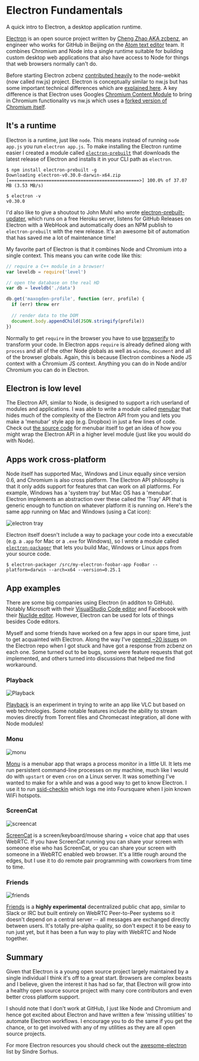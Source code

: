 <div id="header"><h1 class="title">Electron Fundamentals</h1></div>

A quick intro to Electron, a desktop application runtime.

[Electron](http://electron.atom.io/) is an open source project written by [Cheng Zhao AKA zcbenz](https://github.com/zcbenz), an engineer who works for GitHub in Beijing on the [Atom text editor](http://atom.io/) team. It combines Chromium and Node into a single runtime suitable for building custom desktop web applications that also have access to Node for things that web browsers normally can't do.

Before starting Electron zcbenz [contributed heavily](https://github.com/nwjs/nw.js/graphs/contributors) to the node-webkit (now called nw.js) project. Electron is conceptually similar to nw.js but has some important technical differences which are [explained here](https://github.com/atom/electron/blob/master/docs/development/atom-shell-vs-node-webkit.md). A key difference is that Electron uses Googles [Chromium Content Module](http://www.chromium.org/developers/content-module) to bring in Chromium functionality vs nw.js which uses a [forked version of Chromium itself](https://github.com/nwjs/chromium.src/commits).

## It's a runtime

Electron is a runtime, just like `node`. This means instead of running `node app.js` you run `electron app.js`. To make installing the Electron runtime easier I created a module called [`electron-prebuilt`](https://www.npmjs.com/package/electron-prebuilt) that downloads the latest release of Electron and installs it in your CLI path as `electron`.

```
$ npm install electron-prebuilt -g
Downloading electron-v0.30.0-darwin-x64.zip
[=================================================>] 100.0% of 37.07 MB (3.53 MB/s)

$ electron -v
v0.30.0
```

I'd also like to give a shoutout to John Muhl who wrote [electron-prebuilt-updater](https://github.com/johnmuhl/electron-prebuilt-updater), which runs on a free Heroku server, listens for GitHub Releases on Electron with a WebHook and automatically does an NPM publish to `electron-prebuilt` with the new release. It's an awesome bit of automation that has saved me a lot of maintenance time!

My favorite part of Electron is that it combines Node and Chromium into a single context. This means you can write code like this:

```js
// require a C++ module in a browser!
var leveldb = require('level')

// open the database on the real HD
var db = leveldb('./data')

db.get('maxogden-profile', function (err, profile) {
  if (err) throw err
  
  // render data to the DOM
  document.body.appendChild(JSON.stringify(profile))
})
```

Normally to get `require` in the browser you have to use [browserify](http://browserify.org/) to transform your code. In Electron apps `require` is already defined along with `process` and all of the other Node globals as well as `window`, `document` and all of the browser globals. Again, this is because Electron combines a Node JS context with a Chromium JS context. Anything you can do in Node and/or Chromium you can do in Electron.

## Electron is low level

The Electron API, similar to Node, is designed to support a rich userland of modules and applications. I was able to write a module called [menubar](https://github.com/maxogden/menubar) that hides much of the complexity of the Electron API from you and lets you make a 'menubar' style app (e.g. Dropbox) in just a few lines of code. Check out [the source code](https://github.com/maxogden/menubar/blob/143f12309a5b617a586584a40fb5c52325f769d4/index.js) for menubar itself to get an idea of how you might wrap the Electron API in a higher level module (just like you would do with Node).

## Apps work cross-platform

Node itself has supported Mac, Windows and Linux equally since version 0.6, and Chromium is also cross platform. The Electron API philosophy is that it only adds support for features that can work on all platforms. For example, Windows has a 'system tray' but Mac OS has a 'menubar'. Electron implements an abstraction over these called the 'Tray' API that is generic enough to function on whatever platform it is running on. Here's the same app running on Mac and Windows (using a Cat icon):

![electron tray](media/electron-tray.png)

Electron itself doesn't include a way to package your code into a executable (e.g. a `.app` for Mac or a `.exe` for Windows), so I wrote a module called [`electron-packager`](https://github.com/maxogden/electron-packager) that lets you build Mac, Windows or Linux apps from your source code.

```
$ electron-packager /src/my-electron-foobar-app FooBar --platform=darwin --arch=x64 --version=0.25.1
```

## App examples

There are some big companies using Electron (in additon to GitHub). Notably Microsoft with their [VisualStudio Code editor](https://code.visualstudio.com/) and Faceboook with their [Nuclide editor](http://nuclide.io/). However, Electron can be used for lots of things besides Code editors.

Myself and some friends have worked on a few apps in our spare time, just to get acquainted with Electron. Along the way I've [opened ~20 issues](https://github.com/atom/electron/issues?utf8=%E2%9C%93&q=is%3Aissue+author%3Amaxogden) on the Electron repo when I got stuck and have got a response from zcbenz on each one. Some turned out to be bugs, some were feature requests that got implemented, and others turned into discussions that helped me find workaround.


### Playback

![Playback](media/playback-app.png)

[Playback](https://mafintosh.github.io/playback/) is an experiment in trying to write an app like VLC but based on web technologies. Some notable features include the ability to stream movies directly from Torrent files and Chromecast integration, all done with Node modules!

### Monu

![monu](media/monu.png)

[Monu](https://github.com/maxogden/monu) is a menubar app that wraps a process monitor in a little UI. It lets me run persistent command-line processes on my machine, much like I would do with `upstart` or even `cron` on a Linux server. It was something I've wanted to make for a while and was a good way to get to know Electron. I use it to run [ssid-checkin](https://www.npmjs.com/package/ssid-checkin) which logs me into Foursquare when I join known WiFi hotspots.

### ScreenCat

![screencat](media/screencat.gif)

[ScreenCat](https://github.com/maxogden/screencat) is a screen/keyboard/mouse sharing + voice chat app that uses WebRTC. If you have ScreenCat running you can share your screen with someone else who has ScreenCat, or you can share your screen with someone in a WebRTC enabled web browser. It's a little rough around the edges, but I use it to do remote pair programming with coworkers from time to time.

### Friends

![friends](media/friends-app.png)

[Friends](https://github.com/moose-team/friends) is a **highly experimental** decentralized public chat app, similar to Slack or IRC but built entirely on WebRTC Peer-to-Peer systems so it doesn't depend on a central server -- all messages are exchanged directly between users. It's totally pre-alpha quality, so don't expect it to be easy to run just yet, but it has been a fun way to play with WebRTC and Node together.

## Summary

Given that Electron is a young open source project largely maintained by a single individual I think it's off to a great start. Browsers are complex beasts and I believe, given the interest it has had so far, that Electron will grow into a healthy open source source project with many core contributors and even better cross platform support.

I should note that I don't work at GitHub, I just like Node and Chromium and hence got excited about Electron and have written a few 'missing utilities' to automate Electron workflows. I encourage you to do the same if you get the chance, or to get involved with any of my utilities as they are all open source projects.

For more Electron resources you should check out the [awesome-electron](https://github.com/sindresorhus/awesome-electron) list by Sindre Sorhus.
